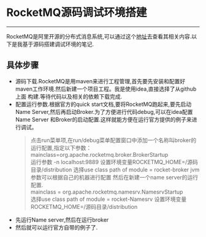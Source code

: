 # RocketMQ源码调试环境搭建

---
RocketMQ是阿里开源的分布式消息系统,可以通过这个[地址](http://rocketmq.apache.org/)去查看其相关内容.以下是我基于源码搭建调试环境的笔记.

## 具体步骤
* 源码下载.RocketMQ是用maven来进行工程管理,首先要先安装和配置好maven工作环境.然后新建一个项目工程。我是使用idea,直接选择了从github上面
构建.等待代码以及相关的依赖下载完成.
* 配置运行参数.根据官方的quick start文档,要将RocketMQ跑起来,要先启动Name Server,然后再启动Broker.为了方便进行代码debug,可以在idea配置
Name Server 和Broker的启动配置.这样就能方便在运行官方提供的例子来进行调试。
    >  点击run菜单项,在run/debug菜单配置窗口中添加一个名称叫broker的运行配置,指定以下参数：
    mainclass=org.apache.rocketmq.broker.BrokerStartup  
    运行参数 -n localhost:9889
    设置环境变量ROCKETMQ_HOME=/源码目录/distribution
    选择use class path of module = rocket-broker
    jvm参数可以根据自己的机器进行配置
    然后在新建一个name server的运行配置.  
    mainclass = org.apache.rocketmq.namesrv.NamesrvStartup  
    选择use class path of module = rocket-Namesrv
    设置环境变量ROCKETMQ_HOME=/源码目录/distribution
* 先运行Name server,然后在运行broker
* 然后就可以运行官方自带的例子了.
    
    
    